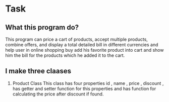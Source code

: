 # Task
## What this program do?
This program can price a cart of products, accept multiple products, combine offers, and display a total detailed bill in different currencies and help user in online shopping buy add his favorite product into cart and show him the bill for the products which he added it to the cart.
## I make three claases 
1. Product Class
This class has four properties id , name , price , discount , has getter and setter function for this properties and has function for calculating the price after discount if found.

